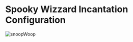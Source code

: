 # Spooky Wizzard Incantation Configuration
![snoopWoop](https://upload.wikimedia.org/wikipedia/commons/3/37/Female_dalmatian_head_shot.jpg)
